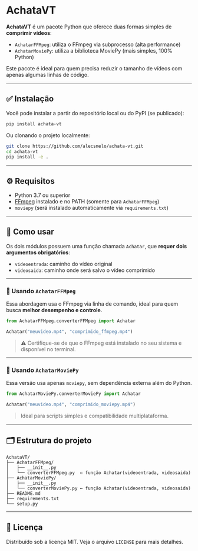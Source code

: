 # AchataVT

**AchataVT** é um pacote Python que oferece duas formas simples de **comprimir vídeos**:

- `AchatarFFMpeg`: utiliza o FFmpeg via subprocesso (alta performance)
- `AchatarMoviePy`: utiliza a biblioteca MoviePy (mais simples, 100% Python)

Este pacote é ideal para quem precisa reduzir o tamanho de vídeos com apenas algumas linhas de código.

---

## ✅ Instalação

Você pode instalar a partir do repositório local ou do PyPI (se publicado):

```bash
pip install achata-vt
```

Ou clonando o projeto localmente:

```bash
git clone https://github.com/alecsmelo/achata-vt.git
cd achata-vt
pip install -e .
```

---

## ⚙️ Requisitos

- Python 3.7 ou superior
- [FFmpeg](https://ffmpeg.org/) instalado e no PATH (somente para `AchatarFFMpeg`)
- `moviepy` (será instalado automaticamente via `requirements.txt`)

---

## 🚀 Como usar

Os dois módulos possuem uma função chamada `Achatar`, que **requer dois argumentos obrigatórios**:

- `videoentrada`: caminho do vídeo original
- `videosaida`: caminho onde será salvo o vídeo comprimido

---

### 🔹 Usando `AchatarFFMpeg`

Essa abordagem usa o FFmpeg via linha de comando, ideal para quem busca **melhor desempenho e controle**.

```python
from AchatarFFMpeg.converterFFMpeg import Achatar

Achatar("meuvideo.mp4", "comprimido_ffmpeg.mp4")
```

> ⚠️ Certifique-se de que o FFmpeg está instalado no seu sistema e disponível no terminal.

---

### 🔹 Usando `AchatarMoviePy`

Essa versão usa apenas `moviepy`, sem dependência externa além do Python.

```python
from AchatarMoviePy.converterMoviePy import Achatar

Achatar("meuvideo.mp4", "comprimido_moviepy.mp4")
```

> Ideal para scripts simples e compatibilidade multiplataforma.

---

## 🗂️ Estrutura do projeto

```
AchataVT/
├── AchatarFFMpeg/
│   ├── __init__.py
│   └── converterFFMpeg.py  ← função Achatar(videoentrada, videosaida)
├── AchatarMoviePy/
│   ├── __init__.py
│   └── converterMoviePy.py ← função Achatar(videoentrada, videosaida)
├── README.md
├── requirements.txt
└── setup.py
```

---

## 📄 Licença

Distribuído sob a licença MIT. Veja o arquivo `LICENSE` para mais detalhes.
